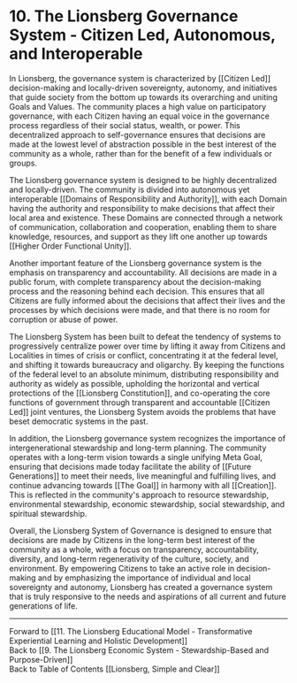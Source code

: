 # 10. The Lionsberg Governance System - Citizen Led, Autonomous, and Interoperable

In Lionsberg, the governance system is characterized by [[Citizen Led]] decision-making and locally-driven sovereignty, autonomy, and initiatives that guide society from the bottom up towards its overarching and uniting Goals and Values. The community places a high value on participatory governance, with each Citizen having an equal voice in the governance process regardless of their social status, wealth, or power. This decentralized approach to self-governance ensures that decisions are made at the lowest level of abstraction possible in the best interest of the community as a whole, rather than for the benefit of a few individuals or groups.

The Lionsberg governance system is designed to be highly decentralized and locally-driven. The community is divided into autonomous yet interoperable [[Domains of Responsibility and Authority]], with each Domain having the authority and responsibility to make decisions that affect their local area and existence. These Domains are connected through a network of communication, collaboration and cooperation, enabling them to share knowledge, resources, and support as they lift one another up towards [[Higher Order Functional Unity]]. 

Another important feature of the Lionsberg governance system is the emphasis on transparency and accountability. All decisions are made in a public forum, with complete transparency about the decision-making process and the reasoning behind each decision. This ensures that all Citizens are fully informed about the decisions that affect their lives and the processes by which decisions were made, and that there is no room for corruption or abuse of power.  

The Lionsberg System has been built to defeat the tendency of systems to progressively centralize power over time by lifting it away from Citizens and Localities in times of crisis or conflict, concentrating it at the federal level, and shifting it towards bureaucracy and oligarchy. By keeping the functions of the federal level to an absolute minimum, distributing responsibility and authority as widely as possible, upholding the horizontal and vertical protections of the [[Lionsberg Constitution]], and co-operating the core functions of government through transparent and accountable [[Citizen Led]] joint ventures, the Lionsberg System avoids the problems that have beset democratic systems in the past. 

In addition, the Lionsberg governance system recognizes the importance of intergenerational stewardship and long-term planning. The community operates with a long-term vision towards a single unifying Meta Goal, ensuring that decisions made today facilitate the ability of [[Future Generations]] to meet their needs, live meaningful and fulfilling lives, and continue advancing towards [[The Goal]] in harmony with all [[Creation]]. This is reflected in the community's approach to resource stewardship, environmental stewardship, economic stewardship, social stewardship, and spiritual stewardship.

Overall, the Lionsberg System of Governance is designed to ensure that decisions are made by Citizens in the long-term best interest of the community as a whole, with a focus on transparency, accountability, diversity, and long-term regenerativity of the culture, society, and environment. By empowering Citizens to take an active role in decision-making and by emphasizing the importance of individual and local sovereignty and autonomy, Lionsberg has created a governance system that is truly responsive to the needs and aspirations of all current and future generations of life. 

____
Forward to [[11. The Lionsberg Educational Model - Transformative Experiential Learning and Holistic Development]]    
Back to [[9. The Lionsberg Economic System - Stewardship-Based and Purpose-Driven]]   
Back to Table of Contents [[Lionsberg, Simple and Clear]]